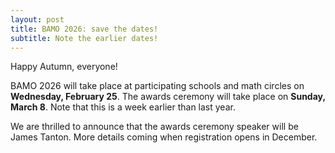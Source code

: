 ```yaml
---
layout: post
title: BAMO 2026: save the dates!
subtitle: Note the earlier dates!
---
```

Happy Autumn, everyone!

BAMO 2026 will take place at participating schools and math circles on **Wednesday, February 25**. The awards ceremony will take place on **Sunday, March 8**.  Note that this is a week earlier than last year.

We are thrilled to announce that the awards ceremony speaker will be James Tanton.  More details coming when registration opens in December.

